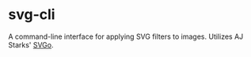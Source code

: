 # svg-cli
A command-line interface for applying SVG filters to images. Utilizes AJ Starks' [SVGo](https://github.com/ajstarks/svgo).
